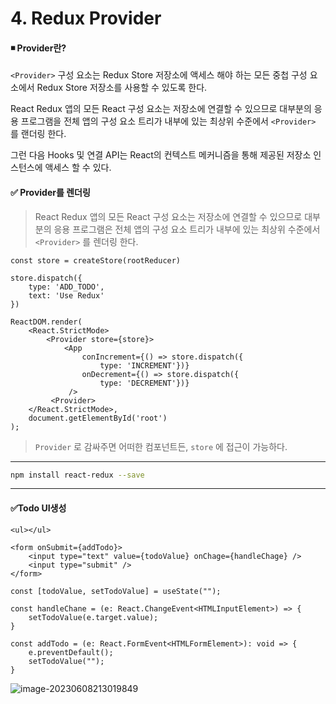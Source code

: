 # 4. Redux Provider

#### ◾ Provider란?

`<Provider>` 구성 요소는 Redux Store 저장소에 액세스 해야 하는 모든 중첩 구성 요소에서 Redux Store 저장소를 사용할 수 있도록 한다. 

React Redux 앱의 모든 React 구성 요소는 저장소에 연결할 수 있으므로 대부분의 응용 프로그램을 전체 앱의 구성 요소 트리가 내부에 있는 최상위 수준에서 `<Provider>` 를 랜더링 한다. 

그런 다음 Hooks 및 연결 API는 React의 컨텍스트 메커니즘을 통해 제공된 저장소 인스턴스에 액세스 할 수 있다. 



#### ✅ Provider를 렌더링 

> React Redux 앱의 모든 React 구성 요소는 저장소에 연결할 수 있으므로 대부분의 응용 프로그램은 전체 앱의 구성 요소 트리가 내부에 있는 최상위 수준에서 `<Provider>` 를 렌더링 한다. 

```react
const store = createStore(rootReducer)

store.dispatch({
    type: 'ADD_TODO',
    text: 'Use Redux'
})

ReactDOM.render(
	<React.StrictMode>
        <Provider store={store}>
            <App
                conIncrement={() => store.dispatch({
                    type: 'INCREMENT'})}
                onDecrement={() => store.dispatch({
                    type: 'DECREMENT'})}
             />
         <Provider>
    </React.StrictMode>,
    document.getElementById('root')
);
```

> `Provider` 로 감싸주면 어떠한 컴포넌트든, `store` 에 접근이 가능하다. 



---

```bash
npm install react-redux --save
```

---



#### ✅Todo UI생성 

```react
<ul></ul>

<form onSubmit={addTodo}>
	<input type="text" value={todoValue} onChage={handleChage} />
    <input type="submit" />
</form>
```

```react
const [todoValue, setTodoValue] = useState("");
```

```react
const handleChane = (e: React.ChangeEvent<HTMLInputElement>) => {
    setTodoValue(e.target.value);
}

const addTodo = (e: React.FormEvent<HTMLFormElement>): void => {
    e.preventDefault();
    setTodoValue("");
}
```



![image-20230608213019849](C:\Users\areur\AppData\Roaming\Typora\typora-user-images\image-20230608213019849.png)


